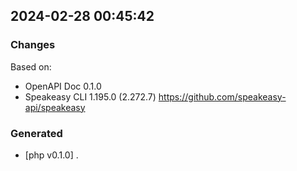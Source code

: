 

## 2024-02-28 00:45:42
### Changes
Based on:
- OpenAPI Doc 0.1.0 
- Speakeasy CLI 1.195.0 (2.272.7) https://github.com/speakeasy-api/speakeasy
### Generated
- [php v0.1.0] .